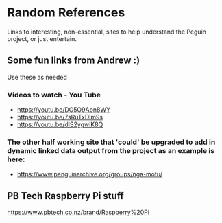 # Random References
Links to interesting, non-essential, sites to help understand the Peguin project, or just entertain.
## Some fun links from Andrew :)
Use these as needed
### Videos to watch - You Tube
* https://youtu.be/DG5O9Aon8WY
* https://youtu.be/7sRuTxDlm9s
* https://youtu.be/dlS2ygwiK8Q
### The other half working site that 'could' be upgraded to add in dynamic linked data output from the project as an example is here:
* https://www.penguinarchive.org/groups/nga-motu/

## PB Tech Raspberry Pi stuff
https://www.pbtech.co.nz/brand/Raspberry%20Pi


